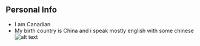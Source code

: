 Personal Info
---
- I am Canadian
- My birth country is China and i speak mostly english with some chinese
![alt text]([http://url/to/img.png](https://www.tripsavvy.com/thmb/uplF2EURbZ9I8FZ2zYAzuKONYhg=/395x0/filters:no_upscale():max_bytes(150000):strip_icc():gifv()/2000_with_permission_of_Natural_Resources_Canada-56a3887d3df78cf7727de0b0.jpg))
